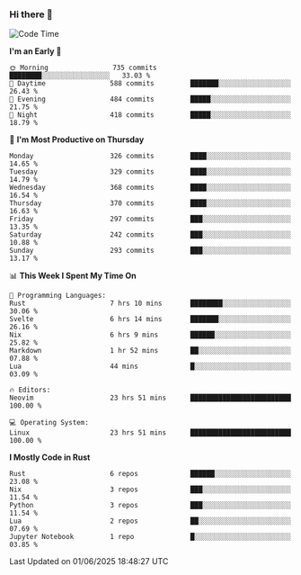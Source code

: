### Hi there 👋
<!--START_SECTION:waka-->
![Code Time](http://img.shields.io/badge/Code%20Time-613%20hrs%2054%20mins-blue)

**I'm an Early 🐤** 

```text
🌞 Morning                735 commits         ████████░░░░░░░░░░░░░░░░░   33.03 % 
🌆 Daytime                588 commits         ███████░░░░░░░░░░░░░░░░░░   26.43 % 
🌃 Evening                484 commits         █████░░░░░░░░░░░░░░░░░░░░   21.75 % 
🌙 Night                  418 commits         █████░░░░░░░░░░░░░░░░░░░░   18.79 % 
```
📅 **I'm Most Productive on Thursday** 

```text
Monday                   326 commits         ████░░░░░░░░░░░░░░░░░░░░░   14.65 % 
Tuesday                  329 commits         ████░░░░░░░░░░░░░░░░░░░░░   14.79 % 
Wednesday                368 commits         ████░░░░░░░░░░░░░░░░░░░░░   16.54 % 
Thursday                 370 commits         ████░░░░░░░░░░░░░░░░░░░░░   16.63 % 
Friday                   297 commits         ███░░░░░░░░░░░░░░░░░░░░░░   13.35 % 
Saturday                 242 commits         ███░░░░░░░░░░░░░░░░░░░░░░   10.88 % 
Sunday                   293 commits         ███░░░░░░░░░░░░░░░░░░░░░░   13.17 % 
```


📊 **This Week I Spent My Time On** 

```text
💬 Programming Languages: 
Rust                     7 hrs 10 mins       ████████░░░░░░░░░░░░░░░░░   30.06 % 
Svelte                   6 hrs 14 mins       ███████░░░░░░░░░░░░░░░░░░   26.16 % 
Nix                      6 hrs 9 mins        ██████░░░░░░░░░░░░░░░░░░░   25.82 % 
Markdown                 1 hr 52 mins        ██░░░░░░░░░░░░░░░░░░░░░░░   07.88 % 
Lua                      44 mins             █░░░░░░░░░░░░░░░░░░░░░░░░   03.09 % 

🔥 Editors: 
Neovim                   23 hrs 51 mins      █████████████████████████   100.00 % 

💻 Operating System: 
Linux                    23 hrs 51 mins      █████████████████████████   100.00 % 
```

**I Mostly Code in Rust** 

```text
Rust                     6 repos             ██████░░░░░░░░░░░░░░░░░░░   23.08 % 
Nix                      3 repos             ███░░░░░░░░░░░░░░░░░░░░░░   11.54 % 
Python                   3 repos             ███░░░░░░░░░░░░░░░░░░░░░░   11.54 % 
Lua                      2 repos             ██░░░░░░░░░░░░░░░░░░░░░░░   07.69 % 
Jupyter Notebook         1 repo              █░░░░░░░░░░░░░░░░░░░░░░░░   03.85 % 
```




 Last Updated on 01/06/2025 18:48:27 UTC
<!--END_SECTION:waka-->

<!--
**YoganshSharma/YoganshSharma** is a ✨ _special_ ✨ repository because its `README.md` (this file) appears on your GitHub profile.

Here are some ideas to get you started:

- 🔭 I’m currently working on ...
- 🌱 I’m currently learning ...
- 👯 I’m looking to collaborate on ...
- 🤔 I’m looking for help with ...
- 💬 Ask me about ...
- 📫 How to reach me: ...
- 😄 Pronouns: ...
- ⚡ Fun fact: ...
-->
